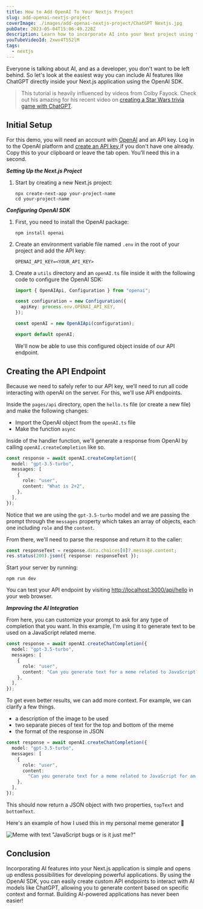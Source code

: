 ```yaml
---
title: How to Add OpenAI To Your Nextjs Project
slug: add-openai-nextjs-project
coverImage: ./images/add-openai-nextjs-project/ChatGPT Nextjs.jpg
pubDate: 2023-05-04T15:06:49.228Z
description: Learn how to incorporate AI into your Next project using the openAI SDK.
youTubeVideoId: 2xwv4T552lM
tags:
  - nextjs
---
```


Everyone is talking about AI, and as a developer, you don't want to be left behind. So let's look at the easiest way you can include AI features like ChatGPT directly inside your Next.js application using the OpenAI SDK.

> This tutorial is heavily influenced by videos from Colby Fayock. Check out his amazing for his recent video on [creating a Star Wars trivia game with ChatGPT](https://www.youtube.com/watch?v=bYDLxzC16XA).

## Initial Setup

For this demo, you will need an account with [OpenAI](https://www.openai.com) and an API key. Log in to the OpenAI platform and [create an API key ](https://platform.openai.com/account/api-keys) if you don't have one already. Copy this to your clipboard or leave the tab open. You’ll need this in a second.

**_Setting Up the Next.js Project_**

1. Start by creating a new Next.js project:

   ```null
   npx create-next-app your-project-name
   cd your-project-name

   ```

**_Configuring OpenAI SDK_**

1. First, you need to install the OpenAI package:

   ```
   npm install openai

   ```

2. Create an environment variable file named `.env` in the root of your project and add the API key:

   ```
   OPENAI_API_KEY=<YOUR_API_KEY>

   ```

3. Create a `utils` directory and an `openAI.ts` file inside it with the following code to configure the OpenAI SDK:

   ```typescript
   import { OpenAIApi, Configuration } from "openai";

   const configuration = new Configuration({
     apiKey: process.env.OPENAI_API_KEY,
   });

   const openAI = new OpenAIApi(configuration);

   export default openAI;
   ```

   We'll now be able to use this configured object inside of our API endpoint.

## Creating the API Endpoint

Because we need to safely refer to our API key, we’ll need to run all code interacting with openAI on the server. For this, we’ll use API endpoints.

Inside the `pages/api` directory, open the `hello.ts` file (or create a new file) and make the following changes:

- Import the OpenAI object from the `openAI.ts` file
- Make the function `async`

Inside of the handler function, we'll generate a response from OpenAI by calling `openAI.createCompletion` like so.

```typescript
const response = await openAI.createCompletion({
  model: "gpt-3.5-turbo",
  messages: [
    {
      role: "user",
      content: "What is 2+2",
    },
  ],
});
```

Notice that we are using the `gpt-3.5-turbo` model and we are passing the prompt through the `messages` property which takes an array of objects, each one including `role` and the `content`.

From there, we'll need to parse the response and return it to the caller:

```typescript
const responseText = response.data.choices[0]?.message.content;
res.status(200).json({ response: responseText });
```

Start your server by running:

```
npm run dev
```

You can test your API endpoint by visiting [http://localhost:3000/api/hello](http://localhost:3000/api/hello) in your web browser.

**_Improving the AI Integration_**

From here, you can customize your prompt to ask for any type of completion that you want. In this example, I'm using it to generate text to be used on a JavaScript related meme.

```typescript
const response = await openAI.createChatCompletion({
  model: "gpt-3.5-turbo",
  messages: [
    {
      role: "user",
      content: "Can you generate text for a meme related to JavaScript?",
    },
  ],
});
```

To get even better results, we can add more context. For example, we can clarify a few things.

- a description of the image to be used
- two separate pieces of text for the top and bottom of the meme
- the format of the response in JSON

```typescript
const response = await openAI.createChatCompletion({
  model: "gpt-3.5-turbo",
  messages: [
    {
      role: "user",
      content:
        "Can you generate text for a meme related to JavaScript for an image of a confused person holding their hand out? The meme should have two pieces of text, one on the top and one on the bottom, each piece of text should be less than 25 characters long. Lastly, can you format the response as JSON with the two properties named 'topText' and 'bottomText'?",
    },
  ],
});
```

This should now return a JSON object with two properties, `topText` and `bottomText`.

Here's an example of how I used this in my personal meme generator 🤣

![Meme with text "JavaScript bugs or is it just me?"](/images/posts/add-openai-nextjs-project/1.jpg)

## Conclusion

Incorporating AI features into your Next.js application is simple and opens up endless possibilities for developing powerful applications. By using the OpenAI SDK, you can easily create custom API endpoints to interact with AI models like ChatGPT, allowing you to generate content based on specific context and format. Building AI-powered applications has never been easier!
